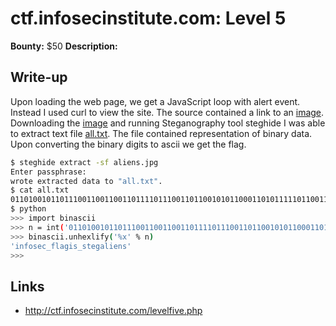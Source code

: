# ctf.infosecinstitute.com: Level 5
**Bounty:** $50
**Description:**

> 

## Write-up

Upon loading the web page, we get a JavaScript loop with alert event. Instead I used curl to view the site. The source contained a link to an [image](aliens.jpg).
Downloading the [image](aliens.jpg) and running Steganography tool steghide I was able to extract text file [all.txt](all.txt). The file contained representation of binary data. Upon converting the binary digits to ascii we get the flag.

```bash
$ steghide extract -sf aliens.jpg
Enter passphrase:
wrote extracted data to "all.txt".
$ cat all.txt
01101001011011100110011001101111011100110110010101100011010111110110011001101100011000010110011101101001011100110101111101110011011101000110010101100111011000010110110001101001011001010110111001110011
$ python
>>> import binascii
>>> n = int('01101001011011100110011001101111011100110110010101100011010111110110011001101100011000010110011101101001011100110101111101110011011101000110010101100111011000010110110001101001011001010110111001110011', 2)
>>> binascii.unhexlify('%x' % n)
'infosec_flagis_stegaliens'
>>>
```
## Links
* <http://ctf.infosecinstitute.com/levelfive.php>
